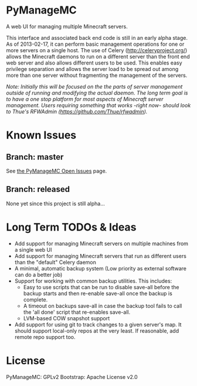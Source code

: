 PyManageMC
==========

A web UI for managing multiple Minecraft servers. 

This interface and associated back end code is still in an early alpha stage. As of 2013-02-17, 
it can perform basic management operations for one or more servers on a single host. The use of 
Celery (http://celeryproject.org/) allows the Minecraft daemons to run on a different server than
the front end web server and also allows different users to be used. This enables easy privilege
separation and allows the server load to be spread out among more than one server without
fragmenting the management of the servers. 



_Note: Initially this will be focused on the the parts of server management outside of running 
and modifying the actual daemon. The long term goal is to have a one stop platform for most 
aspects of Minecraft server management. Users requiring something that works -right now- should
look to Thue's RFWAdmin (https://github.com/Thue/rfwadmin)._ 


Known Issues
============


Branch: master
--------------
See [the PyManageMC Open Issues](https://github.com/gpmidi/PyManageMC/issues) page. 


Branch: released
--------------
None yet since this project is still alpha...


Long Term TODOs & Ideas
===============
* Add support for managing Minecraft servers on multiple machines from a single web UI
* Add support for managing Minecraft servers that run as different users than the "default" Celery daemon
* A minimal, automatic backup system (Low priority as external software can do a better job)
* Support for working with common backup utilities. This includes: 
  * Easy to use scripts that can be run to disable save-all before the backup starts and then re-enable save-all once the backup is complete. 
  * A timeout on backups save-all in case the backup tool fails to call the 'all done' script that re-enables save-all. 
  * LVM-based COW snapshot support
* Add support for using git to track changes to a given server's map. It should support local-only repos at the very least. If reasonable, add remote repo support too. 


License
=======

PyManageMC: GPLv2
Bootstrap: Apache License v2.0
